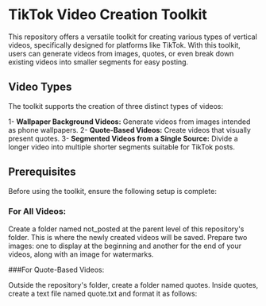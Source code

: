 # TikTok Video Creation Toolkit
This repository offers a versatile toolkit for creating various types of vertical videos, specifically designed for platforms like TikTok. With this toolkit, users can generate videos from images, quotes, or even break down existing videos into smaller segments for easy posting.

## Video Types
The toolkit supports the creation of three distinct types of videos:

1- **Wallpaper Background Videos:** Generate videos from images intended as phone wallpapers.
2- **Quote-Based Videos:** Create videos that visually present quotes.
3- **Segmented Videos from a Single Source:** Divide a longer video into multiple shorter segments suitable for TikTok posts.

## Prerequisites
Before using the toolkit, ensure the following setup is complete:

### For All Videos:

Create a folder named not_posted at the parent level of this repository's folder. This is where the newly created videos will be saved.
Prepare two images: one to display at the beginning and another for the end of your videos, along with an image for watermarks.

###For Quote-Based Videos:

Outside the repository's folder, create a folder named quotes.
Inside quotes, create a text file named quote.txt and format it as follows:
